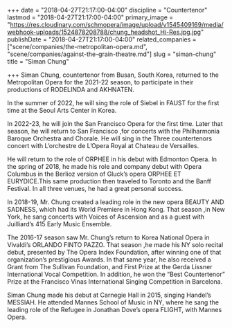 +++
date = "2018-04-27T21:17:00-04:00"
discipline = "Countertenor"
lastmod = "2018-04-27T21:17:00-04:00"
primary_image = "https://res.cloudinary.com/schmopera/image/upload/v1545409169/media/webhook-uploads/1524878208788/chung_headshot_Hi-Res.jpg.jpg"
publishDate = "2018-04-27T21:17:00-04:00"
related_companies = ["scene/companies/the-metropolitan-opera.md", "scene/companies/against-the-grain-theatre.md"]
slug = "siman-chung"
title = "Siman Chung"

+++
Siman Chung, countertenor from Busan, South Korea, returned to the Metropolitan Opera for the 2021-22 season, to participate in their productions of RODELINDA and AKHNATEN.

In the summer of 2022, he will sing the role of Siebel in FAUST for the first time at the Seoul Arts Center in Korea.

In 2022-23, he will join the San Francisco Opera for the first time. Later that season, he will return to San Francisco ,for concerts with the Philharmonia Baroque Orchestra and Chorale. He will sing in the Three countertenors concert with L’orchestre de L’Opera Royal at Chateau de Versailles.

He will return to the role of ORPHEE in his debut with Edmonton Opera. In the spring of 2018, he made his role and company debut with Opera Columbus in the Berlioz version of Gluck’s opera ORPHEE ET EURYDICE.This same production then traveled to Toronto and the Banff Festival. In all three venues, he had a great personal success.

In 2018-19, Mr. Chung created a leading role in the new opera BEAUTY AND SADNESS, which had its World Premiere in Hong Kong. That season ,in New York, he sang concerts with Voices of Ascension and as a guest with Juilliard’s 415 Early Music Ensemble.

The 2016-17 season saw Mr. Chung’s return to Korea National Opera in Vivaldi’s ORLANDO FINTO PAZZO. That season ,he made his NY solo recital debut, presented by The Opera Index Foundation, after winning one of that organization’s prestigious Awards. In that same year, he also received a Grant from The Sullivan Foundation, and First Prize at the Gerda Lissner International Vocal Competition. In addition, he won the “Best Countertenor” Prize at the Francisco Vinas International Singing Competition in Barcelona.

Siman Chung made his debut at Carnegie Hall in 2015, singing Handel’s MESSIAH. He attended Mannes School of Music in NY, where he sang the leading role of the Refugee in Jonathan Dove’s opera FLIGHT, with Mannes Opera.